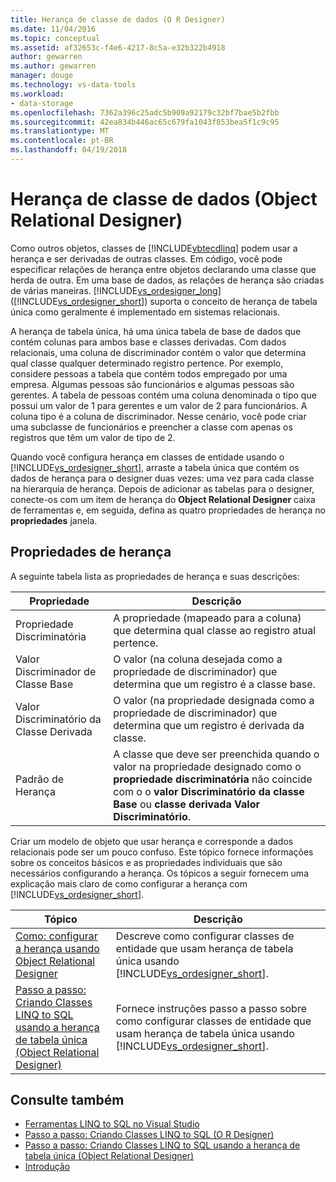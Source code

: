 ```yaml
---
title: Herança de classe de dados (O R Designer)
ms.date: 11/04/2016
ms.topic: conceptual
ms.assetid: af32653c-f4e6-4217-8c5a-e32b322b4918
author: gewarren
ms.author: gewarren
manager: douge
ms.technology: vs-data-tools
ms.workload:
- data-storage
ms.openlocfilehash: 7362a396c25adc5b909a92179c32bf7bae5b2fbb
ms.sourcegitcommit: 42ea834b446ac65c679fa1043f853bea5f1c9c95
ms.translationtype: MT
ms.contentlocale: pt-BR
ms.lasthandoff: 04/19/2018
---
```

# <a name="data-class-inheritance-or-designer"></a>Herança de classe de dados (Object Relational Designer)

Como outros objetos, classes de [!INCLUDE[vbtecdlinq](../data-tools/includes/vbtecdlinq_md.md)] podem usar a herança e ser derivadas de outras classes. Em código, você pode especificar relações de herança entre objetos declarando uma classe que herda de outra. Em uma base de dados, as relações de herança são criadas de várias maneiras. [!INCLUDE[vs_ordesigner_long](../data-tools/includes/vs_ordesigner_long_md.md)] ([!INCLUDE[vs_ordesigner_short](../data-tools/includes/vs_ordesigner_short_md.md)]) suporta o conceito de herança de tabela única como geralmente é implementado em sistemas relacionais.

A herança de tabela única, há uma única tabela de base de dados que contém colunas para ambos base e classes derivadas. Com dados relacionais, uma coluna de discriminador contém o valor que determina qual classe qualquer determinado registro pertence. Por exemplo, considere pessoas a tabela que contém todos empregado por uma empresa. Algumas pessoas são funcionários e algumas pessoas são gerentes. A tabela de pessoas contém uma coluna denominada o tipo que possui um valor de 1 para gerentes e um valor de 2 para funcionários. A coluna tipo é a coluna de discriminador. Nesse cenário, você pode criar uma subclasse de funcionários e preencher a classe com apenas os registros que têm um valor de tipo de 2.

Quando você configura herança em classes de entidade usando o [!INCLUDE[vs_ordesigner_short](../data-tools/includes/vs_ordesigner_short_md.md)], arraste a tabela única que contém os dados de herança para o designer duas vezes: uma vez para cada classe na hierarquia de herança. Depois de adicionar as tabelas para o designer, conecte-os com um item de herança do **Object Relational Designer** caixa de ferramentas e, em seguida, defina as quatro propriedades de herança no **propriedades** janela.

## <a name="inheritance-properties"></a>Propriedades de herança

A seguinte tabela lista as propriedades de herança e suas descrições:

|Propriedade|Descrição|
|--------------|-----------------|
|Propriedade Discriminatória|A propriedade (mapeado para a coluna) que determina qual classe ao registro atual pertence.|
|Valor Discriminador de Classe Base|O valor (na coluna desejada como a propriedade de discriminador) que determina que um registro é a classe base.|
|Valor Discriminatório da Classe Derivada|O valor (na propriedade designada como a propriedade de discriminador) que determina que um registro é derivada da classe.|
|Padrão de Herança|A classe que deve ser preenchida quando o valor na propriedade designado como o **propriedade discriminatória** não coincide com o o **valor Discriminatório da classe Base** ou **classe derivada Valor Discriminatório**.|

Criar um modelo de objeto que usar herança e corresponde a dados relacionais pode ser um pouco confuso. Este tópico fornece informações sobre os conceitos básicos e as propriedades individuais que são necessários configurando a herança. Os tópicos a seguir fornecem uma explicação mais claro de como configurar a herança com [!INCLUDE[vs_ordesigner_short](../data-tools/includes/vs_ordesigner_short_md.md)].

|Tópico|Descrição|
|-----------|-----------------|
|[Como: configurar a herança usando Object Relational Designer](../data-tools/how-to-configure-inheritance-by-using-the-o-r-designer.md)|Descreve como configurar classes de entidade que usam herança de tabela única usando [!INCLUDE[vs_ordesigner_short](../data-tools/includes/vs_ordesigner_short_md.md)].|
|[Passo a passo: Criando Classes LINQ to SQL usando a herança de tabela única (Object Relational Designer)](../data-tools/walkthrough-creating-linq-to-sql-classes-by-using-single-table-inheritance-o-r-designer.md)|Fornece instruções passo a passo sobre como configurar classes de entidade que usam herança de tabela única usando [!INCLUDE[vs_ordesigner_short](../data-tools/includes/vs_ordesigner_short_md.md)].|

## <a name="see-also"></a>Consulte também

- [Ferramentas LINQ to SQL no Visual Studio](../data-tools/linq-to-sql-tools-in-visual-studio2.md)
- [Passo a passo: Criando Classes LINQ to SQL (O R Designer)](how-to-create-linq-to-sql-classes-mapped-to-tables-and-views-o-r-designer.md)
- [Passo a passo: Criando Classes LINQ to SQL usando a herança de tabela única (Object Relational Designer)](../data-tools/walkthrough-creating-linq-to-sql-classes-by-using-single-table-inheritance-o-r-designer.md)
- [Introdução](/dotnet/framework/data/adonet/sql/linq/getting-started)